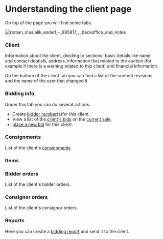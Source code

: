 # Understanding the client page

On top of the page you will find some tabs.

![roman_musialik_anderl_-_995817___backoffice_and_notes](https://user-images.githubusercontent.com/20393485/46734202-3706f480-cc9b-11e8-8279-4c58f51531ce.jpg)

### Client
Information about the client, dividing to sections: basic details like name and contact deatials, address, information that related to the auction (for example if there is a warning related to this client) and financial information.

On the buttom of the client tab you can find a list of the content revisions and the name of the user that changed it.

### Bidding info
Under this tab you can do several actions:
- Create [bidder number(s)](../client/how-to-create-bidder-number.md)for this client.
- View a list of the [client's bids](../client/how-to-view-clients-bids.md) on the [current sale](../sale/sale-context.md). 
- [place a new bid](../client/how-to-place-a-bid-for-a-client.md) for this client.

### Consignments
List of the client's [consignments](../consignment/README.md) 

### Items

### Bidder orders
List of the client's bidder orders.

### Consignor orders
List of the client's consignor orders.

### Reports
Here you can create a [bidding report](../client/how-to-send-a-bidding-report-to-a-client.md) and send it to the client.
